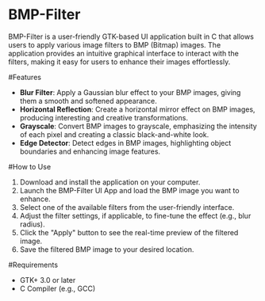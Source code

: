 # BMP-Filter
BMP-Filter is a user-friendly GTK-based UI application built in C that allows users to apply various image filters to BMP (Bitmap) images. The application provides an intuitive graphical interface to interact with the filters, making it easy for users to enhance their images effortlessly.

#Features

* **Blur Filter**: Apply a Gaussian blur effect to your BMP images, giving them a smooth and softened appearance.
* **Horizontal Reflection**: Create a horizontal mirror effect on BMP images, producing interesting and creative transformations.
* **Grayscale**: Convert BMP images to grayscale, emphasizing the intensity of each pixel and creating a classic black-and-white look.
* **Edge Detector**: Detect edges in BMP images, highlighting object boundaries and enhancing image features.

#How to Use

1. Download and install the application on your computer.
1. Launch the BMP-Filter UI App and load the BMP image you want to enhance.
1. Select one of the available filters from the user-friendly interface.
1. Adjust the filter settings, if applicable, to fine-tune the effect (e.g., blur radius).
1. Click the "Apply" button to see the real-time preview of the filtered image.
1. Save the filtered BMP image to your desired location.


#Requirements

* GTK+ 3.0 or later
* C Compiler (e.g., GCC)
